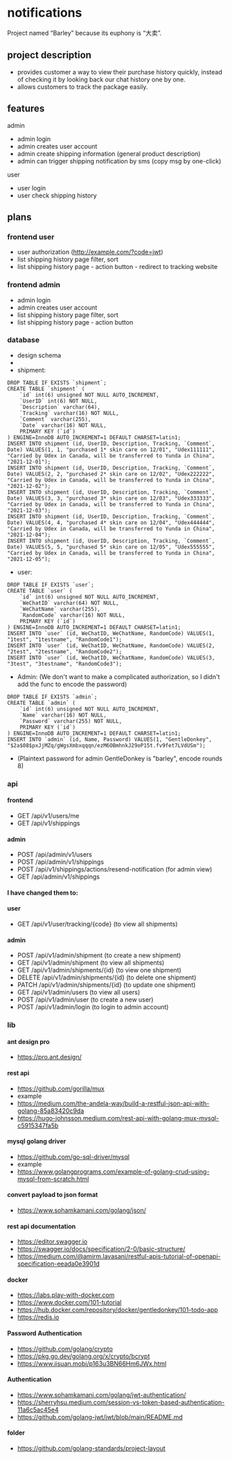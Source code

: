# notifications
Project named “Barley” because its euphony is “大卖”. 

## project description
- provides customer a way to view their purchase history quickly, instead of checking it by looking back our chat history one by one. 
- allows customers to track the package easily.

## features
admin
- admin login
- admin creates user account
- admin create shipping information (general product description)
- admin can trigger shipping notification by sms (copy msg by one-click)

user
- user login
- user check shipping history

## plans
### frontend user
- user authorization (http://example.com/?code=jwt)
- list shipping history page filter, sort 
- list shipping history page - action button - redirect to tracking website

### frontend admin
- admin login 
- admin creates user account
- list shipping history page filter, sort 
- list shipping history page - action button

### database
- design schema
- 
- shipment: 
```
DROP TABLE IF EXISTS `shipment`;
CREATE TABLE `shipment` (
    `id` int(6) unsigned NOT NULL AUTO_INCREMENT,
    `UserID` int(6) NOT NULL,
    `Description` varchar(64),
    `Tracking` varchar(16) NOT NULL,
    `Comment` varchar(255),
    `Date` varchar(16) NOT NULL,
    PRIMARY KEY (`id`)
) ENGINE=InnoDB AUTO_INCREMENT=1 DEFAULT CHARSET=latin1;
INSERT INTO shipment (id, UserID, Description, Tracking, `Comment`, Date) VALUES(1, 1, "purchased 1* skin care on 12/01", "Udex111111", "Carried by Udex in Canada, will be transferred to Yunda in China", "2021-12-01");
INSERT INTO shipment (id, UserID, Description, Tracking, `Comment`, Date) VALUES(2, 2, "purchased 2* skin care on 12/02", "Udex222222", "Carried by Udex in Canada, will be transferred to Yunda in China", "2021-12-02");
INSERT INTO shipment (id, UserID, Description, Tracking, `Comment`, Date) VALUES(3, 3, "purchased 3* skin care on 12/03", "Udex333333", "Carried by Udex in Canada, will be transferred to Yunda in China", "2021-12-03");
INSERT INTO shipment (id, UserID, Description, Tracking, `Comment`, Date) VALUES(4, 4, "purchased 4* skin care on 12/04", "Udex444444", "Carried by Udex in Canada, will be transferred to Yunda in China", "2021-12-04");
INSERT INTO shipment (id, UserID, Description, Tracking, `Comment`, Date) VALUES(5, 5, "purchased 5* skin care on 12/05", "Udex555555", "Carried by Udex in Canada, will be transferred to Yunda in China", "2021-12-05");
```
- user:
```
DROP TABLE IF EXISTS `user`;
CREATE TABLE `user` (
    `id` int(6) unsigned NOT NULL AUTO_INCREMENT,
    `WeChatID` varchar(64) NOT NULL,
    `WeChatName` varchar(255),
    `RandomCode` varchar(16) NOT NULL,
    PRIMARY KEY (`id`)
) ENGINE=InnoDB AUTO_INCREMENT=1 DEFAULT CHARSET=latin1;
INSERT INTO `user` (id, WeChatID, WeChatName, RandomCode) VALUES(1, "1test", "1testname", "RandomCode1");
INSERT INTO `user` (id, WeChatID, WeChatName, RandomCode) VALUES(2, "2test", "2testname", "RandomCode2");
INSERT INTO `user` (id, WeChatID, WeChatName, RandomCode) VALUES(3, "3test", "3testname", "RandomCode3");
```
- Admin: (We don't want to make a complicated authorization, so I didn't add the func to encode the password)
```
DROP TABLE IF EXISTS `admin`;
CREATE TABLE `admin` (
    `id` int(6) unsigned NOT NULL AUTO_INCREMENT,
    `Name` varchar(16) NOT NULL,
    `Password` varchar(255) NOT NULL,
    PRIMARY KEY (`id`)
) ENGINE=InnoDB AUTO_INCREMENT=1 DEFAULT CHARSET=latin1;
INSERT INTO `admin` (id, Name, Password) VALUES(1, "GentleDonkey", "$2a$08$pxJjMZq/gWgsXmbxqqqn/ezM6OBmhnkJ29oP15t.fv9fet7LVdUSm");
```
- (Plaintext password for admin GentleDonkey is "barley", encode rounds 8)
### api
#### frontend
- GET /api/v1/users/me
- GET /api/v1/shippings
#### admin
- POST /api/admin/v1/users 
- POST /api/admin/v1/shippings 
- POST /api/v1/shippings/actions/resend-notification (for admin view)
- GET /api/admin/v1/shippings
#### I have changed them to:
#### user
- GET /api/v1/user/tracking/{code} (to view all shipments)
#### admin
- POST /api/v1/admin/shipment (to create a new shipment)
- GET /api/v1/admin/shipment (to view all shipments)
- GET /api/v1/admin/shipments/{id} (to view one shipment)
- DELETE /api/v1/admin/shipments/{id} (to delete one shipment)
- PATCH /api/v1/admin/shipments/{id} (to update one shipment)
- GET /api/v1/admin/users (to view all users)
- POST /api/v1/admin/user (to create a new user)
- POST /api/v1/admin/login (to login to admin account)

### lib
#### ant design pro
- https://pro.ant.design/
#### rest api
- https://github.com/gorilla/mux
- example
- https://medium.com/the-andela-way/build-a-restful-json-api-with-golang-85a83420c9da
- https://hugo-johnsson.medium.com/rest-api-with-golang-mux-mysql-c5915347fa5b
#### mysql golang driver 
- https://github.com/go-sql-driver/mysql
- example
- https://www.golangprograms.com/example-of-golang-crud-using-mysql-from-scratch.html
#### convert payload to json format
- https://www.sohamkamani.com/golang/json/
#### rest api documentation
- https://editor.swagger.io
- https://swagger.io/docs/specification/2-0/basic-structure/
- https://medium.com/@amirm.lavasani/restful-apis-tutorial-of-openapi-specification-eeada0e3901d
#### docker
- https://labs.play-with-docker.com
- https://www.docker.com/101-tutorial
- https://hub.docker.com/repository/docker/gentledonkey/101-todo-app
- https://redis.io
#### Password Authentication
- https://github.com/golang/crypto
- https://pkg.go.dev/golang.org/x/crypto/bcrypt
- https://www.jisuan.mobi/p163u3BN66Hm6JWx.html
#### Authentication
- https://www.sohamkamani.com/golang/jwt-authentication/
- https://sherryhsu.medium.com/session-vs-token-based-authentication-11a6c5ac45e4
- https://github.com/golang-jwt/jwt/blob/main/README.md
#### folder
- https://github.com/golang-standards/project-layout